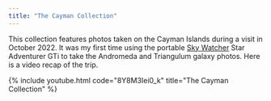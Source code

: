 ```yaml
---
title: "The Cayman Collection"
---
```


This collection features photos taken on the Cayman Islands during a visit in October 2022. It was my first time using the portable [Sky Watcher](https://amzn.to/3zMQIzl) Star Adventurer GTi to take the Andromeda and Triangulum galaxy photos. Here is a video recap of the trip.

{% include youtube.html code="8Y8M3Iei0_k" title="The Cayman Collection" %}
